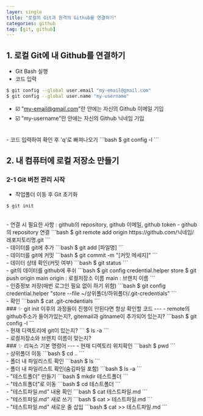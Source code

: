 ```yaml
---
layer: single
title: "로컬의 Git과 원격의 Github를 연결하기"
categories: github
tag: [git, github]
---
```


## 1. 로컬 Git에 내 Github를 연결하기
 - Git Bash 실행
 - 코드 입력
```bash
$ git config --global user.email "my-email@gmail.com"
$ git config --global user.name "my-username"
```
- ☑️  "my-email@gmail.com"란 안에는 자신의 Github 이메일 기입
- ☑️  "my-username"란 안에는 자신의 Github 닉네임 기입  
<br/>  
- 코드 입력하여 확인 후 'q'로 빠져나오기
```bash
$ git config -l
```  

## 2. 내 컴퓨터에 로컬 저장소 만들기
### 2-1 Git 버전 관리 시작
- 작업폴더 이동 후 Git 초기화
```bash
$ git init
```
<br/>
- 연결 시 필요한 사항 : github의 repository, github 이메일, github token
- github의 repository 연결
```bash
$ git remote add origin https://github.com/닉네임/레포지토리명.git
```  
<br/>
- 데이터를 git에 추가
```bash
$ git add [파일명]
```  
<br/>
- 데이터를 git에 커밋
```bash
$ git commit -m "[커밋 메세지]"
```  
<br/>
- 데이터 상태 확인(커밋 여부)
```bash
$ git status
```  
<br/>
- git의 데이터를 github에 푸쉬
```bash
$ git config credential.helper store
$ git push origin main
origin : 로컬저장소 이름
main : 브렌치 이름
```  
<br/>
- 인증정보 저장(매번 로그인 필요 없이 하기 위함)
```bash
$ git config credential.helper "store --file ~/상위폴더/하위폴더/.git-credentials"
```  
<br/>
- 확인
```bash
$ cat .git-credentials
```  

<br/>
### ✨ git init 이후의 과정들이 진행이 안된다면 항상 확인할 코드
---
 - remote의 github주소가 들어가있는지?, gitemail과 gitname이 추가되어 있는지?
```bash
$ git config -l
```  
<br/>
- 현재 디렉토리에 git이 있는지?
```
$ ls -a
```  
<br/>
- 로컬저장소와 브렌치 이름이 맞는지?  

<br/>
### ✨ 리눅스 기본 명령어
---
- 현재 디렉토리 위치확인
```bash
$ pwd
```  
<br/>
- 상위폴더 이동
```bash
$ cd ..
```  
<br/>
- 폴더 내 파일리스트 확인
```bash
$ ls
```  
<br/>
- 폴더 내 파일리스트 확인(숨김파일 포함)
```bash
$ ls -a
```  
<br/>
- "테스트폴더" 만들기
```bash
$ mkdir 테스트폴더
```  
<br/>
- "테스트폴더"로 이동
```bash
$ cd 테스트폴더
```  
<br/>
- "테스트파일.md" 내용 확인
```bash
$ cat 테스트파일.md
```  
<br/>
- "테스트파일.md" 새로 쓰기
```bash
$ cat > 테스트파일.md
```  
<br/>
- "테스트파일.md" 새로운 줄 삽입
```bash
$ cat >> 테스트파일.md
```
